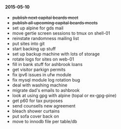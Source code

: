 #### 2015-05-10 ####

- ~~publish next capital beards meet~~
- ~~publish all upcoming capital beards meets~~
- set up alpine for gds mail
- move gertie screen sessions to tmux on shell-01
- reinstate randomness mailing list
- put sites into git
- start backing up stuff
- set up backup machine with lots of storage
- rotate logs for sites on web-01
- fill in bank stuff for ashbrook loans
- get visitor parkign permits
- fix ipv6 issues in ufw module
- fix mysql module log rotation bug
- deal with washing machine
- migrate dad's emails to ashbrook
- look at using gpg with alpine (topal or ex-gpg-pine)
- get p60 for tax purposes
- send counsells new agreement
- bleach shower curtains
- put sofa cover back on
- move to innodb file per table/db
